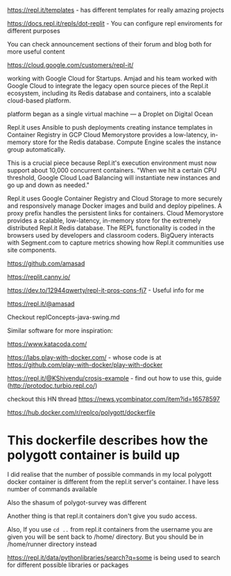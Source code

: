 https://repl.it/templates - has different templates for really amazing projects


https://docs.repl.it/repls/dot-replit - You can configure repl enviroments for different purposes

You can check announcement sections of their forum and blog both for more useful content


https://cloud.google.com/customers/repl-it/

working with Google Cloud for Startups. Amjad and his team worked with Google Cloud to integrate the legacy open source pieces of the Repl.it 
ecosystem, including its Redis database and containers, into a scalable cloud-based platform.


platform began as a single virtual machine — a Droplet on Digital Ocean

Repl.it uses Ansible to push deployments
creating instance templates in Container Registry in GCP Cloud Memorystore provides a low-latency, in-memory store for the Redis database. Compute Engine scales the instance group automatically.


This is a crucial piece because Repl.it's execution environment must now support about 10,000 concurrent containers. "When we hit a certain CPU threshold, Google Cloud Load Balancing will instantiate new instances and go up and down as needed."

Repl.it uses Google Container Registry and Cloud Storage to more securely and responsively manage Docker images and build and deploy pipelines. A proxy prefix handles the persistent links for containers. Cloud Memorystore provides a scalable, low-latency, in-memory store for the extremely distributed Repl.it Redis database. The REPL functionality is coded in the browsers used by developers and classroom coders. BigQuery interacts with Segment.com to capture metrics showing how Repl.it communities use site components.

https://github.com/amasad


https://replit.canny.io/


https://dev.to/12944qwerty/repl-it-pros-cons-fj7 - Useful info for me


https://repl.it/@amasad


Checkout  replConcepts-java-swing.md

Similar software for more inspiration:

https://www.katacoda.com/


https://labs.play-with-docker.com/ - whose code is at  https://github.com/play-with-docker/play-with-docker


https://repl.it/@KShivendu/crosis-example - find out how to use this, guide (http://protodoc.turbio.repl.co/)

checkout this HN thread https://news.ycombinator.com/item?id=16578597



https://hub.docker.com/r/replco/polygott/dockerfile
# This dockerfile describes how the polygott container is build up


I did realise that the number of possible commands in my local polygott docker container is different from the repl.it server's container.
I have less number of commands available

Also the shasum of polygot-survey was different

Another thing is that repl.it containers don't give you sudo access.

Also, If you use `cd ..` from repl.it containers from the username you are given you will be sent back to /home/ directory.
But you should be in /home/runner directory instead


https://repl.it/data/pythonlibraries/search?q=some is being used to search for different possible libraries or packages
